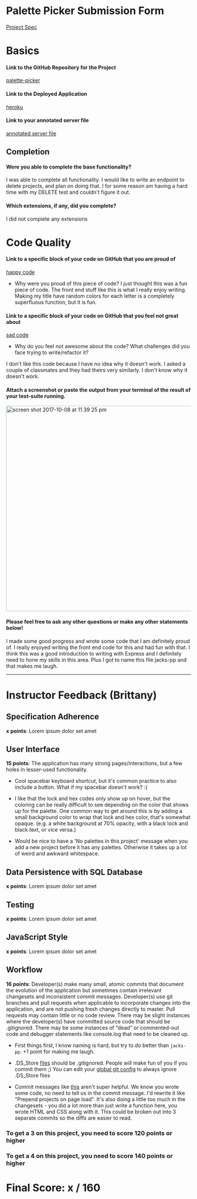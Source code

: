 # Palette Picker Submission Form

[Project Spec](http://frontend.turing.io/projects/palette-picker.html)

# Basics

#### Link to the GitHub Repository for the Project
[palette-picker](https://github.com/jackmallahan/palette-picker)

#### Link to the Deployed Application
[heroku](https://jacks-palette-picker.herokuapp.com/)

#### Link to your annotated server file
[annotated server file](https://github.com/jackmallahan/palette-picker/tree/comments)

## Completion

#### Were you able to complete the base functionality?

I was able to complete all functionality. I would like to write an endpoint to delete projects, and plan on doing that. I for some reason am having a hard time with my DELETE test and couldn't figure it out.

#### Which extensions, if any, did you complete?

I did not complete any extensions

# Code Quality

#### Link to a specific block of your code on GitHub that you are proud of
[happy code](https://github.com/jackmallahan/palette-picker/blob/c1992b1ec7b959182abcf8008fd92e248db2a9ce/public/js/scripts.js#L29-L43)

* Why were you proud of this piece of code?
I just thought this was a fun piece of code. The front end stuff like this is what I really enjoy writing. Making my title have random colors for each letter is a completely superfluous function, but it is fun.

#### Link to a specific block of your code on GitHub that you feel not great about
[sad code](https://github.com/jackmallahan/palette-picker/blob/51bf12b00c2741c11d9bc5d3f7837253ba85b62e/test/routes.spec.js#L226-L235)

* Why do you feel not awesome about the code? What challenges did you face trying to write/refactor it?

I don't like this code because I have no idea why it doesn't work. I asked a couple of classmates and they had theirs very similarly. I don't know why it doesn't work.

#### Attach a screenshot or paste the output from your terminal of the result of your test-suite running.

<img width="560" alt="screen shot 2017-10-08 at 11 39 25 pm" src="https://user-images.githubusercontent.com/25092178/31326288-0c684884-ac83-11e7-9b9d-05db0f119edc.png">

#### Please feel free to ask any other questions or make any other statements below!

I made some good progress and wrote some code that I am definitely proud of. I really enjoyed writing the front end code for this and had fun with that. I think this was a good introduction to writing with Express and I definitely need to hone my skills in this area. Plus I got to name this file jacks-pp and that makes me laugh.

-----


# Instructor Feedback (Brittany)

## Specification Adherence

**x points**: Lorem ipsum dolor set amet

## User Interface

**15 points**: The application has many strong pages/interactions, but a few holes in lesser-used functionality.

* Cool spacebar keyboard shortcut, but it's common practice to also include a button. What if my spacebar doesn't work? :(

* I like that the lock and hex codes only show up on hover, but the coloring can be really difficult to see depending on the color that shows up for the palette. One common way to get around this is by adding a small background color to wrap that lock and hex color, that's somewhat opaque. (e.g. a white background at 70% opacity, with a black lock and black text, or vice versa.)

* Would be nice to have a 'No palettes in this project' message when you add a new project before it has any palettes. Otherwise it takes up a lot of weird and awkward whitespace.

## Data Persistence with SQL Database

**x points**: Lorem ipsum dolor set amet

## Testing

**x points**: Lorem ipsum dolor set amet

## JavaScript Style

**x points**: Lorem ipsum dolor set amet

## Workflow

**16 points**:  Developer(s) make many small, atomic commits that document the evolution of the application but sometimes contain irrelevant changesets and inconsistent commit messages. Developer(s) use git branches and pull requests when applicable to incorporate changes into the application, and are not pushing fresh changes directly to master. Pull requests may contain little or no code review. There may be slight instances where the developer(s) have committed source code that should be .gitignored. There may be some instances of “dead” or commented-out code and debugger statements like console.log that need to be cleaned up.

* First things first, I know naming is hard, but try to do better than `jacks-pp`. +1 point for making me laugh.

* .DS_Store [files](https://github.com/jackmallahan/palette-picker/blob/master/.DS_Store) should be .gitignored. People will make fun of you if you commit them ;) You can edit your [global git config](https://help.github.com/articles/ignoring-files/#create-a-global-gitignore) to always ignore .DS_Store files 

* Commit messages like [this](https://github.com/jackmallahan/palette-picker/commit/049cb43702981055921e74ace12fe8758eebb1f2) aren't super helpful. We know you wrote some code, no need to tell us in the commit message. I'd rewrite it like "Prepend projects on page load". It's also doing a little too much in the changesets - you did a lot more than just write a function here, you wrote HTML and CSS along with it. This could be broken out into 3 separate commits so the diffs are easier to read.


### To get a 3 on this project, you need to score 120 points or higher
### To get a 4 on this project, you need to score 140 points or higher

# Final Score: x / 160
